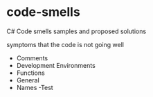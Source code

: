 # code-smells
C# Code smells samples and proposed solutions

symptoms that the code is not going well

- Comments
- Development Environments
- Functions
- General
- Names
-Test
